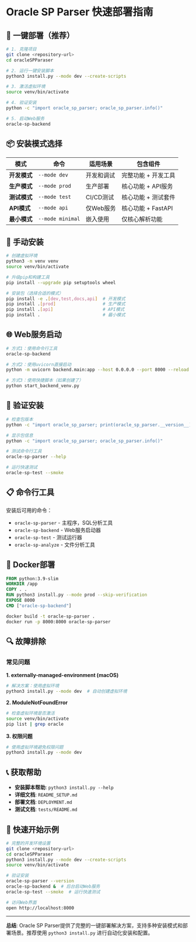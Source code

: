 # Oracle SP Parser 快速部署指南

## 🚀 一键部署（推荐）

```bash
# 1. 克隆项目
git clone <repository-url>
cd oracleSPParaser

# 2. 运行一键安装脚本
python3 install.py --mode dev --create-scripts

# 3. 激活虚拟环境
source venv/bin/activate

# 4. 验证安装
python -c "import oracle_sp_parser; oracle_sp_parser.info()"

# 5. 启动Web服务
oracle-sp-backend
```

## 📦 安装模式选择

| 模式 | 命令 | 适用场景 | 包含组件 |
|------|------|----------|----------|
| **开发模式** | `--mode dev` | 开发和调试 | 完整功能 + 开发工具 |
| **生产模式** | `--mode prod` | 生产部署 | 核心功能 + API服务 |
| **测试模式** | `--mode test` | CI/CD测试 | 核心功能 + 测试套件 |
| **API模式** | `--mode api` | 仅Web服务 | 核心功能 + FastAPI |
| **最小模式** | `--mode minimal` | 嵌入使用 | 仅核心解析功能 |

## 🔧 手动安装

```bash
# 创建虚拟环境
python3 -m venv venv
source venv/bin/activate

# 升级pip和构建工具
pip install --upgrade pip setuptools wheel

# 安装包（选择合适的模式）
pip install -e .[dev,test,docs,api]  # 开发模式
pip install .[prod]                  # 生产模式
pip install .[api]                   # API模式
pip install .                        # 最小模式
```

## 🌐 Web服务启动

```bash
# 方式1：使用命令行工具
oracle-sp-backend

# 方式2：使用uvicorn直接启动
python -m uvicorn backend.main:app --host 0.0.0.0 --port 8000 --reload

# 方式3：使用快捷脚本（如果创建了）
python start_backend_venv.py
```

## 🧪 验证安装

```bash
# 检查包版本
python -c "import oracle_sp_parser; print(oracle_sp_parser.__version__)"

# 显示包信息
python -c "import oracle_sp_parser; oracle_sp_parser.info()"

# 测试命令行工具
oracle-sp-parser --help

# 运行快速测试
oracle-sp-test --smoke
```

## 📋 命令行工具

安装后可用的命令：

- `oracle-sp-parser` - 主程序，SQL分析工具
- `oracle-sp-backend` - Web服务启动器
- `oracle-sp-test` - 测试运行器
- `oracle-sp-analyze` - 文件分析工具

## 🐳 Docker部署

```dockerfile
FROM python:3.9-slim
WORKDIR /app
COPY . .
RUN python3 install.py --mode prod --skip-verification
EXPOSE 8000
CMD ["oracle-sp-backend"]
```

```bash
docker build -t oracle-sp-parser .
docker run -p 8000:8000 oracle-sp-parser
```

## 🔍 故障排除

### 常见问题

**1. externally-managed-environment (macOS)**
```bash
# 解决方案：使用虚拟环境
python3 install.py --mode dev  # 自动创建虚拟环境
```

**2. ModuleNotFoundError**
```bash
# 检查虚拟环境是否激活
source venv/bin/activate
pip list | grep oracle
```

**3. 权限问题**
```bash
# 使用虚拟环境避免权限问题
python3 install.py --mode dev
```

## 📞 获取帮助

- **安装脚本帮助**: `python3 install.py --help`
- **详细文档**: `README_SETUP.md`
- **部署文档**: `DEPLOYMENT.md`
- **测试文档**: `tests/README.md`

## 🎉 快速开始示例

```bash
# 完整的开发环境设置
git clone <repository-url>
cd oracleSPParaser
python3 install.py --mode dev --create-scripts
source venv/bin/activate

# 验证安装
oracle-sp-parser --version
oracle-sp-backend &  # 后台启动Web服务
oracle-sp-test --smoke  # 运行快速测试

# 访问Web界面
open http://localhost:8000
```

---

**总结**: Oracle SP Parser提供了完整的一键部署解决方案，支持多种安装模式和部署场景。推荐使用 `python3 install.py` 进行自动化安装和配置。 